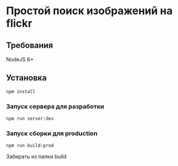 # Простой поиск изображений на flickr
## Требования
NodeJS 6+

## Установка
```
npm install
```

### Запуск сервера для разработки
```
npm run server:dev
```

### Запуск сборки для production
```
npm run build:prod
```
Забирать из папки build
